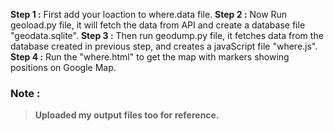 **Step 1 :** First add your loaction to where.data file.
**Step 2 :** Now Run geoload.py file, it will fetch the data from API and create a database file "geodata.sqlite".
**Step 3 :** Then run geodump.py file, it fetches data from the database created in previous step, and creates a javaScript file "where.js".
**Step 4 :** Run the "where.html" to get the map with markers showing positions on Google Map.


###   Note :
>**Uploaded my output files too for reference.**